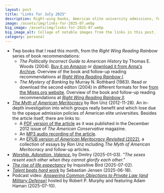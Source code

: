 ```yaml
---
layout: post
title: "Links for July 2025"
description: Right-wing books, American elite university admissions, feminine-masculine dynamics, life expectancy, talent vs. effort, and anarchocapitalism.
image: /assets/img/links-for-2025-07.webp
big_image: /assets/img/links-for-2025-07.webp
big_image_alt: Collage of notable images from the links in this post.
category: personal
---
```


- Twp books that I read this month, from the _Right Wing Reading Rainbow_ series of book recommendations:
    - _The Politically Incorrect Guide to American History_ by Thomas E. Woods (2004). [Buy it on Amazon](https://www.amazon.com/Politically-Incorrect-Guide-American-History/dp/0895260476) or [download it from Anna's Archive](https://annas-archive.org/md5/f20044d1c37f7434637685239fa945ed). Overview of the book and follow-up reading recommendations at _[Right Wing Reading Rainbow I](https://mgautreau.substack.com/p/right-wing-reading-rainbow-i-the)_.
    - _The Mystery of Banking_ by Murray N. Rothbard (1983). Read or download the second editon (2004) in different formats for free [from the Mises.org website](https://mises.org/library/book/mystery-banking). Overview of the book and follow-up reading recommendations at _[Right Wing Reading Rainbow II](https://mgautreau.substack.com/p/right-wing-reading-rainbow-ii-the)_.
- _[The Myth of American Meritocracy](https://www.unz.com/runz/the-myth-of-american-meritocracy/)_ by Ron Unz (2012-11-28). An in-depth investigation into which groups really benefit and which lose due to the opaque admission policies of American elite universities. Besides the article itself, there are links to:
  - A [PDF version of the article](https://www.unz.com/wp-content/uploads/2013/09/AmericanMeritocracy.pdf) as it was published in the December 2012 issue of _The American Conservative_ magazine.
  - An [MP3 audio recording of the article](https://www.unz.com/CONTENTS/AUDIO/runz/Unz-MythMeritocracy.mp3?_=1).
  - An [EPUB version of _American Meritocracy Revisited_ (2022)](https://www.unz.com/CONTENTS/EBOOK/AmericanMeritocracy.epub), a collection of essays by Ron Unz including _The Myth of American Meritocracy_ and follow-up articles.
- _[Worship. Adoration. Valence.](https://thedosagemakesitso.substack.com/p/worship-adoration-valence)_ by Dmitry (2025-01-03). _"The sexes resent each other when they cannot glorify each other."_
- _[The rise of life expectancy](https://inquisitivebird.xyz/p/the-rise-of-life-expectancy)_ by Inquisitive Bird (2025-07-02).
- _[Talent beats hard work](https://www.sebjenseb.net/p/talent-beats-hard-work)_ by Sebastian Jensen (2025-06-18).
- Podcast video: _[Answering Common Objections to Private Law (and Military Defense)](https://www.youtube.com/watch?v=W_Ff6Bmha0Y)_ hosted by Robert P. Murphy and featuring Adam Haman (2025-07-10).
